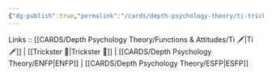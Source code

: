 ```yaml
---
{"dg-publish":true,"permalink":"/cards/depth-psychology-theory/ti-trickster/","created":"2023-01-05T12:06:38.547+01:00","updated":"2023-03-09T09:59:00.061+01:00"}
---
```


Links :: [[CARDS/Depth Psychology Theory/Functions & Attitudes/Ti 🗡️\|Ti 🗡️]] | [[Trickster 🤡\|Trickster 🤡]] | [[CARDS/Depth Psychology Theory/ENFP\|ENFP]] | [[CARDS/Depth Psychology Theory/ESFP\|ESFP]]